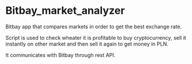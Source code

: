# Bitbay_market_analyzer
Bitbay app that compares markets in order to get the best exchange rate.

Script is used to check wheater it is profitable to buy cryptocurrency, sell it instantly on other market and then sell it again to get money in PLN.

It communicates with Bitbay through rest API.